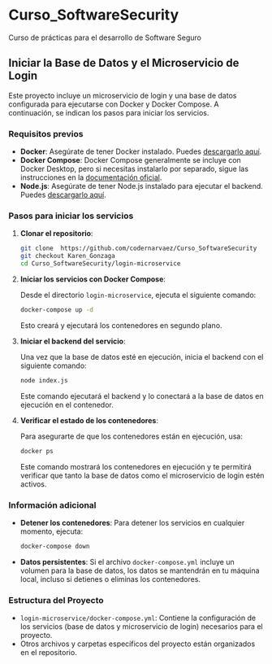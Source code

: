 # Curso_SoftwareSecurity
Curso de prácticas para el desarrollo de Software Seguro

## Iniciar la Base de Datos y el Microservicio de Login

Este proyecto incluye un microservicio de login y una base de datos configurada para ejecutarse con Docker y Docker Compose. A continuación, se indican los pasos para iniciar los servicios.

### Requisitos previos

- **Docker**: Asegúrate de tener Docker instalado. Puedes [descargarlo aquí](https://www.docker.com/get-started).
- **Docker Compose**: Docker Compose generalmente se incluye con Docker Desktop, pero si necesitas instalarlo por separado, sigue las instrucciones en la [documentación oficial](https://docs.docker.com/compose/install/).
- **Node.js**: Asegúrate de tener Node.js instalado para ejecutar el backend. Puedes [descargarlo aquí](https://nodejs.org/).

### Pasos para iniciar los servicios

1. **Clonar el repositorio**:

   ```bash
   git clone  https://github.com/codernarvaez/Curso_SoftwareSecurity
   git checkout Karen_Gonzaga
   cd Curso_SoftwareSecurity/login-microservice
   ```

2. **Iniciar los servicios con Docker Compose**:

   Desde el directorio `login-microservice`, ejecuta el siguiente comando:

   ```bash
   docker-compose up -d
   ```

   Esto creará y ejecutará los contenedores en segundo plano.

3. **Iniciar el backend del servicio**:

   Una vez que la base de datos esté en ejecución, inicia el backend con el siguiente comando:

   ```bash
   node index.js
   ```

   Este comando ejecutará el backend y lo conectará a la base de datos en ejecución en el contenedor.

4. **Verificar el estado de los contenedores**:

   Para asegurarte de que los contenedores están en ejecución, usa:

   ```bash
   docker ps
   ```

   Este comando mostrará los contenedores en ejecución y te permitirá verificar que tanto la base de datos como el microservicio de login estén activos.

### Información adicional

- **Detener los contenedores**: Para detener los servicios en cualquier momento, ejecuta:

  ```bash
  docker-compose down
  ```

- **Datos persistentes**: Si el archivo `docker-compose.yml` incluye un volumen para la base de datos, los datos se mantendrán en tu máquina local, incluso si detienes o eliminas los contenedores.

### Estructura del Proyecto

- `login-microservice/docker-compose.yml`: Contiene la configuración de los servicios (base de datos y microservicio de login) necesarios para el proyecto.
- Otros archivos y carpetas específicos del proyecto están organizados en el repositorio.
